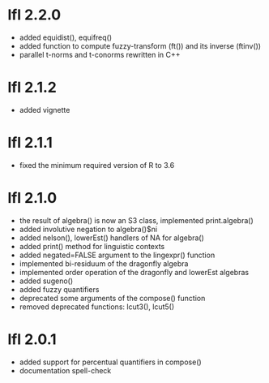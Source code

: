 # lfl 2.2.0
* added equidist(), equifreq()
* added function to compute fuzzy-transform (ft()) and its inverse (ftinv())
* parallel t-norms and t-conorms rewritten in C++


# lfl 2.1.2
* added vignette


# lfl 2.1.1
* fixed the minimum required version of R to 3.6


# lfl 2.1.0
* the result of algebra() is now an S3 class, implemented print.algebra()
* added involutive negation to algebra()$ni
* added nelson(), lowerEst() handlers of NA for algebra()
* added print() method for linguistic contexts
* added negated=FALSE argument to the lingexpr() function
* implemented bi-residuum of the dragonfly algebra
* implemented order operation of the dragonfly and lowerEst algebras
* added sugeno()
* added fuzzy quantifiers
* deprecated some arguments of the compose() function
* removed deprecated functions: lcut3(), lcut5()


# lfl 2.0.1
* added support for percentual quantifiers in compose()
* documentation spell-check

